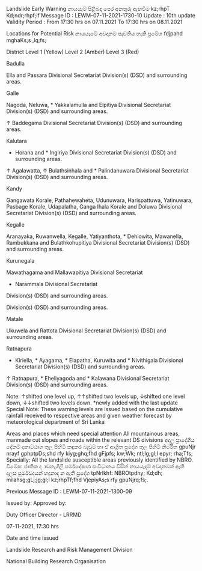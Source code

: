 Landslide Early Warning නායයෑම් පිළිබඳ පෙර අනතුරු ඇඟවීම kz;rhpT Kd;ndr;rhpf;if Message ID : LEWM-07-11-2021-1730-10 Update : 10th update Validity Period : From 17:30 hrs on 07.11.2021 To 17:30 hrs on 08.11.2021

Locations for Potential Risk නායයෑමේ අවදානම පැවතිය හැකි ප්‍රමේශ fdjpahd mghaKs;s ,lq;fs;

District Level 1 (Yellow) Level 2 (Amber) Level 3 (Red)

Badulla

Ella and Passara Divisional Secretariat Division(s) (DSD) and surrounding areas.

Galle

Nagoda, Neluwa, * Yakkalamulla and Elpitiya Divisional Secretariat Division(s) (DSD) and surrounding areas.

↑ Baddegama Divisional Secretariat Division(s) (DSD) and surrounding areas.

Kalutara

* Horana and * Ingiriya Divisional Secretariat Division(s) (DSD) and surrounding areas.

↑ Agalawatta, ↑ Bulathsinhala and * Palindanuwara Divisional Secretariat Division(s) (DSD) and surrounding areas.

Kandy

Gangawata Korale, Pathahewaheta, Udunuwara, Harispattuwa, Yatinuwara, Pasbage Korale, Udapalatha, Ganga Ihala Korale and Doluwa Divisional Secretariat Division(s) (DSD) and surrounding areas.

Kegalle

Aranayaka, Ruwanwella, Kegalle, Yatiyanthota, * Dehiowita, Mawanella, Rambukkana and Bulathkohupitiya Divisional Secretariat Division(s) (DSD) and surrounding areas.

Kurunegala

Mawathagama and Mallawapitiya Divisional Secretariat

* Narammala Divisional Secretariat

Division(s) (DSD) and surrounding areas.

Division(s) (DSD) and surrounding areas.

Matale

Ukuwela and Rattota Divisional Secretariat Division(s) (DSD) and surrounding areas.

Ratnapura

* Kiriella, * Ayagama, * Elapatha, Kuruwita and * Nivithigala Divisional Secretariat Division(s) (DSD) and surrounding areas.

↑ Ratnapura, * Eheliyagoda and * Kalawana Divisional Secretariat Division(s) (DSD) and surrounding areas.

Note: ↑shifted one level up, ↑↑shifted two levels up, ↓shifted one level down, ↓↓shifted two levels down. *newly added with the last update Special Note: These warning levels are issued based on the cumulative rainfall received to respective areas and given weather forecast by meteorological department of Sri Lanka

Areas and places which need special attention All mountainous areas, manmade cut slopes and roads within the relevant DS divisions අදාල ප්‍රාදේශීය දේකම් දකාට්ඨාශ තුල පිහිටි කඳුකර බෑවුම් හා ඒ ආශ්‍රිත ප්‍රදේශ තුල පිහිටි නිර්මිත gpuNjr nrayf gphptpDs;shd rfy kiyg;ghq;fhd gFjpfs; kw;Wk; ntl;lg;gl;l epyr; rha;Tfs; Specially: All the landslide susceptible areas previously identified by NBRO. විමේෂ: ජාතික ද ාඩනැගිලි පර්මදේෂණ සංවිධානය විසින් නායයෑදම් අවදානමක් ඇති දලස පුර්මවදයන් හදුනාද න ඇති ප්‍රදේශ tpNrlkhf: NBROtpdhy; Kd;dh; milahsg;gLj;jg;gl;l kz;rhpTf;fhd VjepiyAs;s rfy gpuNjrq;fs;.

Previous Message ID : LEWM-07-11-2021-1300-09

Issued by: Approved by:

Duty Officer Director - LRRMD

07-11-2021, 17:30 hrs

Date and time issued

Landslide Research and Risk Management Division

National Building Research Organisation